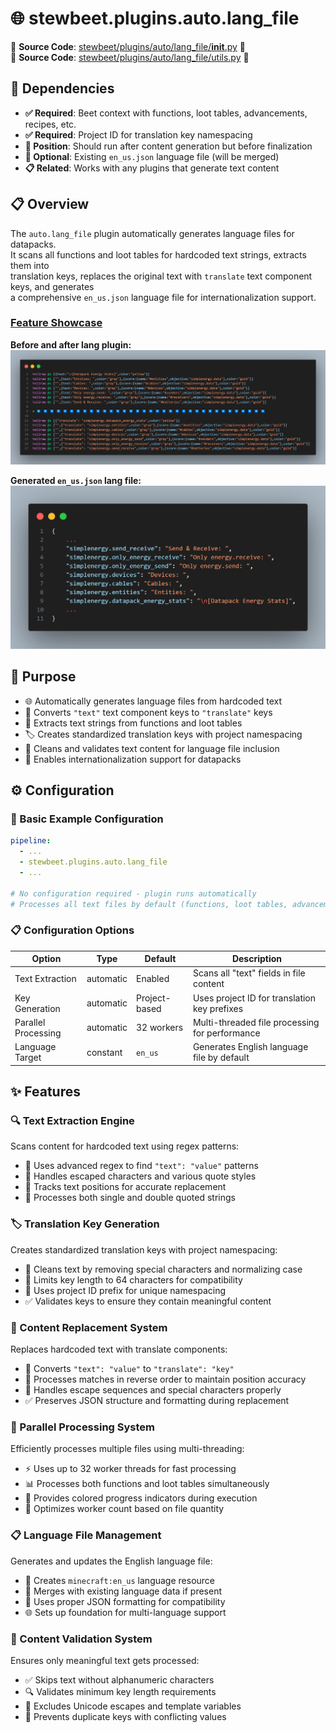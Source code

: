 
# 🌐 stewbeet.plugins.auto.lang_file

📄 **Source Code**: [stewbeet/plugins/auto/lang_file/__init__.py](../../python_package/stewbeet/plugins/auto/lang_file/__init__.py) 🔗<br>
📄 **Source Code**: [stewbeet/plugins/auto/lang_file/utils.py](../../python_package/stewbeet/plugins/auto/lang_file/utils.py) 🔗<br>

## 🔗 Dependencies
- **✅ Required**: Beet context with functions, loot tables, advancements, recipes, etc.
- **✅ Required**: Project ID for translation key namespacing
- **📍 Position**: Should run after content generation but before finalization
- **🔧 Optional**: Existing `en_us.json` language file (will be merged)
- **📋 Related**: Works with any plugins that generate text content

## 📋 Overview
The `auto.lang_file` plugin automatically generates language files for datapacks.<br>
It scans all functions and loot tables for hardcoded text strings, extracts them into<br>
translation keys, replaces the original text with `translate` text component keys, and generates<br>
a comprehensive `en_us.json` language file for internationalization support.

### <u>Feature Showcase</u>

**Before and after lang plugin:**<br>
<img src="img/auto.lang_file.conversion_example.jpg">

**Generated `en_us.json` lang file:**<br>
<img src="img/auto.lang_file.en_us_example.jpg">

## 🎯 Purpose
- 🌐 Automatically generates language files from hardcoded text
- 🔄 Converts `"text"` text component keys to `"translate"` keys
- 📝 Extracts text strings from functions and loot tables
- 🏷️ Creates standardized translation keys with project namespacing
- 🧹 Cleans and validates text content for language file inclusion
- 🚀 Enables internationalization support for datapacks

## ⚙️ Configuration

### 🎯 Basic Example Configuration
```yaml
pipeline:
  - ...
  - stewbeet.plugins.auto.lang_file
  - ...

# No configuration required - plugin runs automatically
# Processes all text files by default (functions, loot tables, advancements, etc.)
```

### 📋 Configuration Options

| Option | Type | Default | Description |
|--------|------|---------|-------------|
| Text Extraction | automatic | Enabled | Scans all "text" fields in file content |
| Key Generation | automatic | Project-based | Uses project ID for translation key prefixes |
| Parallel Processing | automatic | 32 workers | Multi-threaded file processing for performance |
| Language Target | constant | `en_us` | Generates English language file by default |

## ✨ Features

### 🔍 Text Extraction Engine
Scans content for hardcoded text using regex patterns:
- 📝 Uses advanced regex to find `"text": "value"` patterns
- 🔄 Handles escaped characters and various quote styles
- 📍 Tracks text positions for accurate replacement
- 🎯 Processes both single and double quoted strings

### 🏷️ Translation Key Generation
Creates standardized translation keys with project namespacing:
- 🧹 Cleans text by removing special characters and normalizing case
- 📏 Limits key length to 64 characters for compatibility
- 🔧 Uses project ID prefix for unique namespacing
- ✅ Validates keys to ensure they contain meaningful content

### 🔄 Content Replacement System
Replaces hardcoded text with translate components:
- 🔄 Converts `"text": "value"` to `"translate": "key"`
- 📍 Processes matches in reverse order to maintain position accuracy
- 🧹 Handles escape sequences and special characters properly
- ✅ Preserves JSON structure and formatting during replacement

### 🚀 Parallel Processing System
Efficiently processes multiple files using multi-threading:
- ⚡ Uses up to 32 worker threads for fast processing
- 📊 Processes both functions and loot tables simultaneously
- 🎨 Provides colored progress indicators during execution
- 🔧 Optimizes worker count based on file quantity

### 📋 Language File Management
Generates and updates the English language file:
- 📝 Creates `minecraft:en_us` language resource
- 🔄 Merges with existing language data if present
- 💾 Uses proper JSON formatting for compatibility
- 🌐 Sets up foundation for multi-language support

### 🧹 Content Validation System
Ensures only meaningful text gets processed:
- ✅ Skips text without alphanumeric characters
- 🔍 Validates minimum key length requirements
- 🚫 Excludes Unicode escapes and template variables
- 🎯 Prevents duplicate keys with conflicting values 

